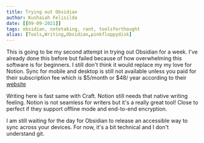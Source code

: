 ```yaml
---
title: Trying out Obsidian
author: Kushaiah Felisilda
date: [[09-09-2021]]
tags: obsidian, notetaking, rant, toolsforthought
alias: [Tools,Writing,Obsidian,pinkfloppydisk]
---
```


This is going to be my second attempt in trying out Obsidian for a week. I've already done this before but failed because of how overwhelming this software is for beginners. I still don't think it would replace my my love for Notion. Sync for mobile and desktop is still not available unless you paid for their subscription fee which is $5/month or $48/ year according to their [website](https://obsidian.md/sync)

Writing here is fast same with Craft. Notion still needs that native writing feeling. Notion is not seamless for writers but it's a really great tool! Close to perfect if they support offline mode and end-to-end encryption. 

I am still waiting for the day for Obsidian to release an accessible way to sync across your devices. For now, it's a bit technical and I don't understand git. 